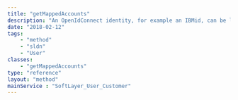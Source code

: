 ```yaml
---
title: "getMappedAccounts"
description: "An OpenIdConnect identity, for example an IBMid, can be linked or mapped to one or more individual SoftLayer users, but no more than one SoftLayer user per account. This effectively links the OpenIdConnect identity to those accounts. This API returns a list of all the accounts for which there is a link between the OpenIdConnect identity and a SoftLayer user. Invoke this only on IBMid-authenticated users. "
date: "2018-02-12"
tags:
    - "method"
    - "sldn"
    - "User"
classes:
    - "getMappedAccounts"
type: "reference"
layout: "method"
mainService : "SoftLayer_User_Customer"
---
```

